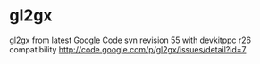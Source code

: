 gl2gx
=====

gl2gx from latest Google Code svn revision 55 with devkitppc r26 compatibility
http://code.google.com/p/gl2gx/issues/detail?id=7